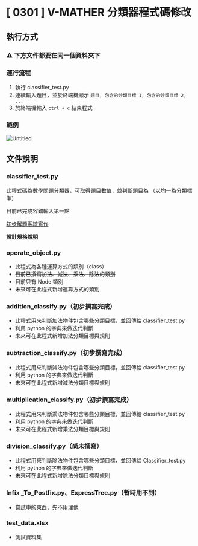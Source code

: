 # [ 0301 ] V-MATHER 分類器程式碼修改

## 執行方式

### ⚠️ 下方文件都要在同一個資料夾下

### 運行流程

1. 執行 classifier_test.py
2. 連續輸入題目，並於終端機顯示 `題目, 包含的分類目標 1, 包含的分類目標 2, ...`
3. 於終端機輸入 `ctrl + c` 結束程式

### 範例

![Untitled](https://s3-us-west-2.amazonaws.com/secure.notion-static.com/1bf7bbcc-3245-4633-bc9a-c564c262e6a7/Untitled.png)

## 文件說明

### classifier_test.py

此程式碼為數學問題分類器，可取得題目數值，並判斷題目為 （以均一為分類標準）

目前已完成容錯輸入第一點

[初步解題系統實作](https://www.notion.so/06694af4299445b892e3a9e6f2c2599e)

[**設計規格說明**](https://www.notion.so/f201c65fe79f43bb8f9e1eb4d8ca9948)

### operate_object.py

- 此程式為各種運算方式的類別（class）
- ~~目前已撰寫加法、減法、乘法、除法的類別~~
- 目前只有 Node 類別
- 未來可在此程式新增運算方式的類別

### addition_classify.py（初步撰寫完成）

- 此程式用來判斷加法物件包含哪些分類目標，並回傳給 classifier_test.py
- 利用 python 的字典來做迭代判斷
- 未來可在此程式新增加法分類目標與規則

### subtraction_classify.py（初步撰寫完成）

- 此程式用來判斷減法物件包含哪些分類目標，並回傳給 classifier_test.py
- 利用 python 的字典來做迭代判斷
- 未來可在此程式新增減法分類目標與規則

### multiplication_classify.py（初步撰寫完成）

- 此程式用來判斷乘法物件包含哪些分類目標，並回傳給 classifier_test.py
- 利用 python 的字典來做迭代判斷
- 未來可在此程式新增乘法分類目標與規則

### division_classify.py（尚未撰寫）

- 此程式用來判斷除法物件包含哪些分類目標，並回傳給 Classifier_test.py
- 利用 python 的字典來做迭代判斷
- 未來可在此程式新增除法分類目標與規則

### Infix _To_Postfix.py、ExpressTree.py（暫時用不到）

- 嘗試中的東西，先不用理他

### test_data.xlsx

- 測試資料集